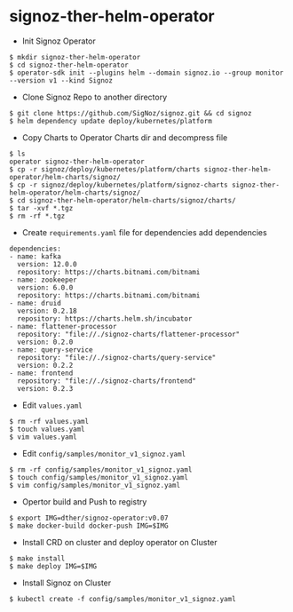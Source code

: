 # signoz-ther-helm-operator

- Init Signoz Operator

```
$ mkdir signoz-ther-helm-operator
$ cd signoz-ther-helm-operator
$ operator-sdk init --plugins helm --domain signoz.io --group monitor --version v1 --kind Signoz
```

- Clone Signoz Repo to another directory

```
$ git clone https://github.com/SigNoz/signoz.git && cd signoz
$ helm dependency update deploy/kubernetes/platform
```

- Copy Charts to Operator Charts dir and decompress file

```
$ ls
operator signoz-ther-helm-operator
$ cp -r signoz/deploy/kubernetes/platform/charts signoz-ther-helm-operator/helm-charts/signoz/
$ cp -r signoz/deploy/kubernetes/platform/signoz-charts signoz-ther-helm-operator/helm-charts/signoz/ 
$ cd signoz-ther-helm-operator/helm-charts/signoz/charts/
$ tar -xvf *.tgz
$ rm -rf *.tgz
```

- Create `requirements.yaml` file for dependencies add dependencies

```
dependencies:
- name: kafka
  version: 12.0.0
  repository: https://charts.bitnami.com/bitnami
- name: zookeeper
  version: 6.0.0
  repository: https://charts.bitnami.com/bitnami
- name: druid
  version: 0.2.18
  repository: https://charts.helm.sh/incubator
- name: flattener-processor
  repository: "file://./signoz-charts/flattener-processor"
  version: 0.2.0
- name: query-service
  repository: "file://./signoz-charts/query-service"
  version: 0.2.2
- name: frontend
  repository: "file://./signoz-charts/frontend"
  version: 0.2.3
```

- Edit `values.yaml`

```
$ rm -rf values.yaml
$ touch values.yaml
$ vim values.yaml
```

- Edit `config/samples/monitor_v1_signoz.yaml`

```
$ rm -rf config/samples/monitor_v1_signoz.yaml
$ touch config/samples/monitor_v1_signoz.yaml
$ vim config/samples/monitor_v1_signoz.yaml
```

- Opertor build and Push to registry

```
$ export IMG=dther/signoz-operator:v0.07
$ make docker-build docker-push IMG=$IMG
```

- Install CRD on cluster and deploy operator on Cluster

```
$ make install 
$ make deploy IMG=$IMG
```

- Install Signoz on Cluster

```
$ kubectl create -f config/samples/monitor_v1_signoz.yaml
```
